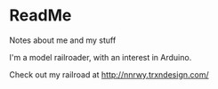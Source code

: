 # ReadMe
Notes about me and my stuff

I'm a model railroader, with an interest in Arduino.

Check out my railroad at http://nnrwy.trxndesign.com/

